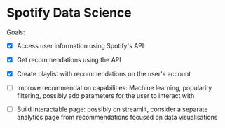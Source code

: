 # Spotify Data Science

Goals:
- [x] Access user information using Spotify's API
- [x] Get recommendations using the API
- [x] Create playlist with recommendations on the user's account
- [ ] Improve recommendation capabilities: Machine learning, popularity filtering, possibly add parameters for the user to interact with
- [ ] Build interactable page: possibly on streamlit, consider a separate analytics page from recommendations focused on data visualisations
 
